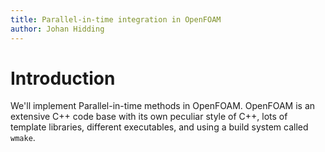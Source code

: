 ```yaml
---
title: Parallel-in-time integration in OpenFOAM
author: Johan Hidding
---
```


# Introduction

We'll implement Parallel-in-time methods in OpenFOAM. OpenFOAM is an extensive C++ code base with its own peculiar style of C++, lots of template libraries, different executables, and using a build system called `wmake`.
